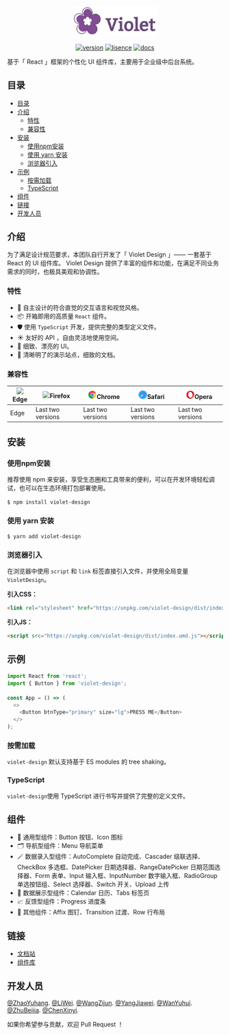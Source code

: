 
<p align="center">
  <a href="https://zhaoyuuu.github.io/violet-design">
    <img width="200" src="https://github.com/zhubeijia/source/blob/main/srclogo/violet-logo.svg?raw=true">
  </a>
</p>

<div align="center">

[![version](https://img.shields.io/badge/version-v0.1.4-mediumpurple.svg)](https://github.com/zhaoyuuu/violet-design)
[![lisence](https://img.shields.io/badge/lisence-MIT-slateblue.svg)](https://github.com/zhaoyuuu/violet-design)
[![docs](https://img.shields.io/badge/docsby-storybook-purple.svg)](https://zhaoyuuu.github.io/violet-design)

</div>

<div>
基于「 React 」框架的个性化 UI 组件库，主要用于企业级中后台系统。
</div>

## 目录

- [目录](#目录)
- [介绍](#介绍)
  - [特性](#特性)
  - [兼容性](#兼容性)
- [安装](#安装)
  - [使用npm安装](#使用npm安装)
  - [使用 yarn 安装](#使用-yarn-安装)
  - [浏览器引入](#浏览器引入)
- [示例](#示例)
  - [按需加载](#按需加载)
  - [TypeScript](#typescript)
- [组件](#组件)
- [链接](#链接)
- [开发人员](#开发人员)

## 介绍

为了满足设计规范要求，本团队自行开发了「 Violet Design 」—— 一套基于 React 的 UI 组件库。 Violet Design 提供了丰富的组件和功能，在满足不同业务需求的同时，也极具美观和协调性。

### 特性

- 🌈 自主设计的符合直觉的交互语言和视觉风格。
- 📦 开箱即用的高质量 `React` 组件。
- 🛡️ 使用 `TypeScript` 开发，提供完整的类型定义文件。
- ☀️ 友好的 API ，自由灵活地使用空间。
- 🎨 细致、漂亮的 UI。
- 📁 清晰明了的演示站点，细致的文档。

### 兼容性

| <img src="https://github.com/zhubeijia/source/blob/main/srclogo/icon-edge.06c7aa18.svg?raw=true" width="20px">Edge | <img src="https://github.com/zhubeijia/source/blob/main/srclogo/icon-firefox.ffa00c88.svg?raw=true" width="20px">Firefox | <img src="https://github.com/zhubeijia/source/blob/main/srclogo/icon-chrome.99f0b30c.svg?raw=true" width="20px">Chrome | <img src="https://github.com/zhubeijia/source/blob/main/srclogo/icon-safari.1bf88a3e.svg?raw=true" width="20px">Safari | <img src="https://github.com/zhubeijia/source/blob/main/srclogo/icon-opera.de286680.svg?raw=true" width="20px">Opera |
| ------------------------------------------------------------ | ------------------------------------------------------------ | ------------------------------------------------------------ | ------------------------------------------------------------ | ------------------------------------------------------------ |
| Edge                                                         | Last two versions                                                          | Last two versions                                                          | Last two versions                                                          | Last two versions                                                          |

## 安装

### 使用npm安装

推荐使用 npm 来安装，享受生态圈和工具带来的便利，可以在开发环境轻松调试，也可以在生态环境打包部署使用。

``` $ npm install violet-design ```

### 使用 yarn 安装

`$ yarn add violet-design`

### 浏览器引入

在浏览器中使用 `script` 和 `link` 标签直接引入文件，并使用全局变量 `VioletDesign`。

__引入CSS：__

```html
<link rel="stylesheet" href="https://unpkg.com/violet-design/dist/index.css">
```

__引入JS：__

```html
<script src="https://unpkg.com/violet-design/dist/index.umd.js"></script>
```

## 示例

```js
import React from 'react';
import { Button } from 'violet-design';

const App = () => (
  <>
    <Button btnType="primary" size="lg">PRESS ME</Button>
  </>
);
```

### 按需加载

`violet-design` 默认支持基于 ES modules 的 tree shaking。

### TypeScript

`violet-design`使用 TypeScript 进行书写并提供了完整的定义文件。

## 组件

- 🔘 通用型组件：Button 按钮、Icon 图标
- 🗂️ 导航型组件：Menu 导航菜单
- 🪄 数据录入型组件：AutoComplete 自动完成、Cascader 级联选择、CheckBox 多选框、DatePicker 日期选择器、RangeDatePicker 日期范围选择器、Form 表单、Input 输入框、InputNumber 数字输入框、RadioGroup 单选按钮组、Select 选择器、Switch 开关、Upload 上传
- 📆 数据展示型组件：Calendar 日历、Tabs 标签页
- 📈 反馈型组件：Progress 进度条
- 📌 其他组件：Affix 图钉、Transition 过渡、Row 行布局

## 链接

- [文档站](https://zhaoyuuu.github.io/violet-design)
- [组件库](https://github.com/zhaoyuuu/violet-design)

## 开发人员

[@ZhaoYuhang](https://github.com/zhaoyuuu). [@LiWei](https://github.com/5liwei). [@WangZijun](https://github.com/violetwzj). [@YangJiawei](https://github.com/666laoyang). [@WanYuhui](https://github.com/wyuhuiNJU). [@ZhuBeijia](https://github.com/zhubeijia). [@ChenXinyi](https://github.com/quas-modo).

如果你希望参与贡献，欢迎 Pull Request ！

